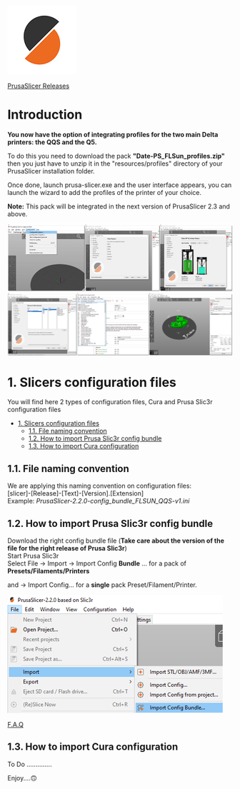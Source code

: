 ![PrusaSlicer logo](./images/PrusaSlicer.png?raw=true)

[PrusaSlicer Releases](https://github.com/prusa3d/PrusaSlicer/releases)

# Introduction

**You now have the option of integrating profiles for the two main Delta printers: the QQS and the Q5.** 

To do this you need to download the pack **"Date-PS_FLSun_profiles.zip"** then you just have to unzip it in the "resources/profiles" directory of your PrusaSlicer installation folder. 

Once done, launch prusa-slicer.exe and the user interface appears, you can launch the wizard to add the profiles of the printer of your choice.

**Note:** This pack will be integrated in the next version of PrusaSlicer 2.3 and above.

![PrusaSlicer Wizard1](./images/PS-Wizard1.png)
![PrusaSlicer Wizard2](./images/PS-Wizard2.png)

# 1. Slicers configuration files

You will find here 2 types of configuration files, Cura and Prusa Slic3r configuration files

- [1. Slicers configuration files](#1-slicers-configuration-files)
  - [1.1. File naming convention](#11-file-naming-convention)
  - [1.2. How to import Prusa Slic3r config bundle](#12-how-to-import-prusa-slic3r-config-bundle)
  - [1.3. How to import Cura configuration](#13-how-to-import-cura-configuration)

## 1.1. File naming convention

We are applying this naming convention on configuration files:  
[slicer]-[Release]-[Text]-[Version].[Extension]  
Example: *PrusaSlicer-2.2.0-config_bundle_FLSUN_QQS-v1.ini*

## 1.2. How to import Prusa Slic3r config bundle

Download the right config bundle file (**Take care about the version of the file for the right release of Prusa Slic3r**)  
Start Prusa Slic3r  
Select File -> Import -> Import Config **Bundle** ... for a pack of **Presets/Filaments/Printers**

and -> Import Config... for a **single** pack Preset/Filament/Printer. 

![picture 1](./images/PS_Import.png)  

[F.A.Q](https://help.prusa3d.com/en/article/faq-prusaslicer_1789)

## 1.3. How to import Cura configuration

To Do  ..............

Enjoy....🙃